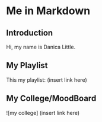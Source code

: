 # Me in Markdown 
## Introduction
Hi, my name is Danica Little. 
## My Playlist
This my playlist: (insert link here)
## My College/MoodBoard
![my college] (insert link here)